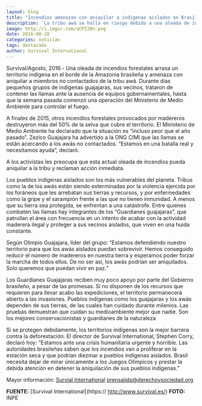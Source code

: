 ```yaml
---
layout: blog
title: "Incendios amenazan con aniquilar a indígenas aislados en Brasil"
description: 'La tribu awá se halla en riesgo debido a una oleada de incendios forestales. Existe ausencia de equipos gubernamentales para sofocar el fuego.'
image: http://i.imgur.com/qCPI20n.png
date: 2016-08-20
categories: noticias
tags: destacado
author: Survival International
---
```


Survival/Agosto, 2016.- Una oleada de incendios forestales arrasa un territorio indígena en el borde de la Amazonia brasileña y amenaza con aniquilar a miembros no contactados de la tribu awá.
Durante días pequeños grupos de indígenas guajajaras, sus vecinos, trataron de contener las llamas ante la ausencia de equipos gubernamentales, hasta que la semana pasada comenzó una operación del Ministerio de Medio Ambiente para controlar el fuego.

A finales de 2015, otros incendios forestales provocados por madereros destruyeron más del 50% de la selva que cubre el territorio. El Ministerio de Medio Ambiente ha declarado que la situación es “incluso peor que el año pasado”.
Zezico Guajajara ha advertido a la ONG CIMI que las llamas se están acercando a los awás no contactados. “Estamos en una batalla real y necesitamos ayuda”, declaró.

A los activistas les preocupa que esta actual oleada de incendios pueda aniquilar a la tribu y reclaman acción inmediata.

Los pueblos indígenas aislados son los más vulnerables del planeta. Tribus como la de los awás están siendo exterminadas por la violencia ejercida por los foráneos que les arrebatan sus tierras y recursos, y por enfermedades como la gripe y el sarampión frente a las que no tienen inmunidad. A menos que su tierra sea protegida, se enfrentan a una catástrofe.
Entre quienes combaten las llamas hay integrantes de los “Guardianes guajajaras”, que patrullan el área con frecuencia en un intento de acabar con la actividad maderera ilegal y proteger a sus vecinos aislados, que viven en una huida constante.

Según Olimpio Guajajara, líder del grupo: “Estamos defendiendo nuestro territorio para que los awás aislados puedan sobrevivir. Hemos conseguido reducir el número de madereros en nuestra tierra y esperamos poder forzar la marcha de todos ellos. De no ser así, los awás podrían ser aniquilados. Solo queremos que puedan vivir en paz.”

Los Guardianes Guajajaras reciben muy poco apoyo por parte del Gobierno brasileño, a pesar de las promesas. Si no disponen de los recursos que requieren para llevar acabo las expediciones, el territorio permanecerá abierto a las invasiones.
Pueblos indígenas como los guajajaras y los awás dependen de sus tierras, de las cuales han cuidado durante milenios. Las pruebas demuestran que cuidan su medioambiente mejor que nadie. Son los mejores conservacionistas y guardianes de la naturaleza

Si se protegen debidamente, los territorios indígenas son la mejor barrera contra la deforestación.
El director de Survival International, Stephen Corry, declaró hoy: “Estamos ante una crisis humanitaria urgente y horrible. Las autoridades brasileñas saben que los incendios van a proliferar en la estación seca y que podrían diezmar a pueblos indígenas aislados. Brasil necesita dejar de mirar únicamente a los Juegos Olímpicos y prestar la debida atención en detener la aniquilación de sus pueblos indígenas.”

Mayor información: [Survial International](http://www.derechoysociedad.org/) prensaiids@derechoysociedad.org

<b>FUENTE:</b> [Survival International](https:// http://www.survival.es/)
<b>FOTO:</b> INPE
